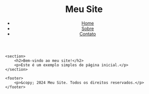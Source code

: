 <!DOCTYPE html>
<html lang="pt-BR">
<head>
    <meta charset="UTF-8">
    <meta name="viewport" content="width=device-width, initial-scale=1.0">
    <title>Site do Arthur Mendes</title>
    <link rel="stylesheet" href="styles.css"> <!-- Link para o arquivo CSS -->
</head>
<body>
    <header>
        <h1>Meu Site</h1>
        <nav>
            <ul>
                <li><a href="index.html">Home</a></li>
                <li><a href="sobre.html">Sobre</a></li>
                <li><a href="contato.html">Contato</a></li>
            </ul>
        </nav>
    </header>
    
    <section>
        <h2>Bem-vindo ao meu site!</h2>
        <p>Este é um exemplo simples de página inicial.</p>
    </section>
    
    <footer>
        <p>&copy; 2024 Meu Site. Todos os direitos reservados.</p>
    </footer>
</body>
</html>

<!---
dartxz/dartxz is a ✨ special ✨ repository because its `README.md` (this file) appears on your GitHub profile.
You can click the Preview link to take a look at your changes.
--->
